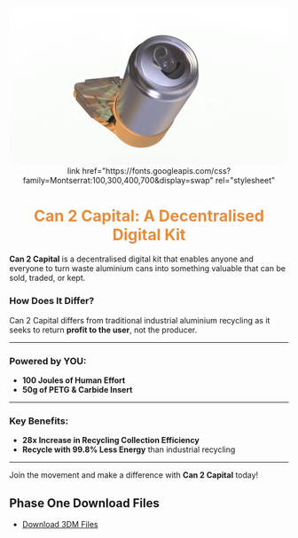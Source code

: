 <!-- Add your image as a banner -->
<p align="center">
  <img src="images/BenchTop RenderV3.68.png" alt="BenchTop Render" style="max-width: 100%; border-radius: 18px;">
link href="https://fonts.googleapis.com/css?family=Montserrat:100,300,400,700&display=swap" rel="stylesheet"

</p>

<h1 align="center" style="color:#e78d3c;">Can 2 Capital: A Decentralised Digital Kit</h1>

**Can 2 Capital** is a decentralised digital kit that enables anyone and everyone to turn waste aluminium cans into something valuable that can be sold, traded, or kept.

### How Does It Differ?
Can 2 Capital differs from traditional industrial aluminium recycling as it seeks to return **profit to the user**, not the producer.

---

### Powered by YOU:
- **100 Joules of Human Effort**
- **50g of PETG & Carbide Insert**

---

### Key Benefits:
- **28x Increase in Recycling Collection Efficiency**
- **Recycle with 99.8% Less Energy** than industrial recycling

---

Join the movement and make a difference with **Can 2 Capital** today!

## Phase One Download Files

- [Download 3DM Files](https://github.com/finnw4in/Can2Capital/tree/main/3dm-files)
